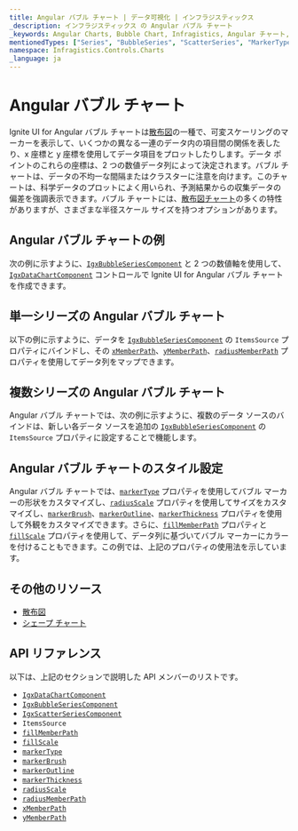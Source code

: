 ```yaml
---
title: Angular バブル チャート | データ可視化 | インフラジスティックス
_description: インフラジスティックス の Angular バブル チャート
_keywords: Angular Charts, Bubble Chart, Infragistics, Angular チャート, バブル チャート, インフラジスティックス
mentionedTypes: ["Series", "BubbleSeries", "ScatterSeries", "MarkerType"]
namespace: Infragistics.Controls.Charts
_language: ja
---
```


# Angular バブル チャート

Ignite UI for Angular バブル チャートは[散布図](scatter-chart.md)の一種で、可変スケーリングのマーカーを表示して、いくつかの異なる一連のデータ内の項目間の関係を表したり、x 座標と y 座標を使用してデータ項目をプロットしたりします。データ ポイントのこれらの座標は、2 つの数値データ列によって決定されます。バブル チャートは、データの不均一な間隔またはクラスターに注意を向けます。このチャートは、科学データのプロットによく用いられ、予測結果からの収集データの偏差を強調表示できます。バブル チャートには、[散布図チャート](scatter-chart.md#angular-散布マーカー-チャート)の多くの特性がありますが、さまざまな半径スケール サイズを持つオプションがあります。

## Angular バブル チャートの例

次の例に示すように、[`IgxBubbleSeriesComponent`]({environment:dvApiBaseUrl}/products/ignite-ui-angular/api/docs/typescript/latest/classes/igniteui_angular_charts.igxbubbleseriescomponent.html) と 2 つの数値軸を使用して、[`IgxDataChartComponent`]({environment:dvApiBaseUrl}/products/ignite-ui-angular/api/docs/typescript/latest/classes/igniteui_angular_charts.igxdatachartcomponent.html) コントロールで Ignite UI for Angular バブル チャートを作成できます。

<code-view style="height: 600px" alt="Angular バブル チャートの例"
           data-demos-base-url="{environment:dvDemosBaseUrl}"
                    iframe-src="{environment:dvDemosBaseUrl}/charts/data-chart/scatter-bubble-chart-multiple-sources"
                                                 github-src="charts/data-chart/scatter-bubble-chart-multiple-sources">
</code-view>


<div class="divider--half"></div>

## 単一シリーズの Angular バブル チャート

以下の例に示すように、データを [`IgxBubbleSeriesComponent`]({environment:dvApiBaseUrl}/products/ignite-ui-angular/api/docs/typescript/latest/classes/igniteui_angular_charts.igxbubbleseriescomponent.html) の `ItemsSource` プロパティにバインドし、その [`xMemberPath`]({environment:dvApiBaseUrl}/products/ignite-ui-angular/api/docs/typescript/latest/classes/igniteui_angular_charts.igxscatterbasecomponent.html#xMemberPath)、[`yMemberPath`]({environment:dvApiBaseUrl}/products/ignite-ui-angular/api/docs/typescript/latest/classes/igniteui_angular_charts.igxscatterbasecomponent.html#yMemberPath)、[`radiusMemberPath`]({environment:dvApiBaseUrl}/products/ignite-ui-angular/api/docs/typescript/latest/classes/igniteui_angular_charts.igxbubbleseriescomponent.html#radiusMemberPath) プロパティを使用してデータ列をマップできます。

<code-view style="height: 600px" alt="単一シリーズの Angular バブル チャート"
           data-demos-base-url="{environment:dvDemosBaseUrl}"
                    iframe-src="{environment:dvDemosBaseUrl}/charts/data-chart/scatter-bubble-chart-single-source"
                                                 github-src="charts/data-chart/scatter-bubble-chart-single-source">
</code-view>


<div class="divider--half"></div>

## 複数シリーズの Angular バブル チャート

Angular バブル チャートでは、次の例に示すように、複数のデータ ソースのバインドは、新しい各データ ソースを追加の [`IgxBubbleSeriesComponent`]({environment:dvApiBaseUrl}/products/ignite-ui-angular/api/docs/typescript/latest/classes/igniteui_angular_charts.igxbubbleseriescomponent.html) の `ItemsSource` プロパティに設定することで機能します。

<code-view style="height: 600px" alt="複数シリーズの Angular バブル チャート"
           data-demos-base-url="{environment:dvDemosBaseUrl}"
                    iframe-src="{environment:dvDemosBaseUrl}/charts/data-chart/scatter-bubble-chart-multiple-sources"
                                                 github-src="charts/data-chart/scatter-bubble-chart-multiple-sources">
</code-view>


<div class="divider--half"></div>

## Angular バブル チャートのスタイル設定

Angular バブル チャートでは、[`markerType`]({environment:dvApiBaseUrl}/products/ignite-ui-angular/api/docs/typescript/latest/classes/igniteui_angular_charts.igxmarkerseriescomponent.html#markerType) プロパティを使用してバブル マーカーの形状をカスタマイズし、[`radiusScale`]({environment:dvApiBaseUrl}/products/ignite-ui-angular/api/docs/typescript/latest/classes/igniteui_angular_charts.igxbubbleseriescomponent.html#radiusScale) プロパティを使用してサイズをカスタマイズし、[`markerBrush`]({environment:dvApiBaseUrl}/products/ignite-ui-angular/api/docs/typescript/latest/classes/igniteui_angular_charts.igxmarkerseriescomponent.html#markerBrush)、[`markerOutline`]({environment:dvApiBaseUrl}/products/ignite-ui-angular/api/docs/typescript/latest/classes/igniteui_angular_charts.igxmarkerseriescomponent.html#markerOutline)、[`markerThickness`]({environment:dvApiBaseUrl}/products/ignite-ui-angular/api/docs/typescript/latest/classes/igniteui_angular_charts.igxmarkerseriescomponent.html#markerThickness) プロパティを使用して外観をカスタマイズできます。さらに、[`fillMemberPath`]({environment:dvApiBaseUrl}/products/ignite-ui-angular/api/docs/typescript/latest/classes/igniteui_angular_charts.igxbubbleseriescomponent.html#fillMemberPath) プロパティと [`fillScale`]({environment:dvApiBaseUrl}/products/ignite-ui-angular/api/docs/typescript/latest/classes/igniteui_angular_charts.igxbubbleseriescomponent.html#fillScale) プロパティを使用して、データ列に基づいてバブル マーカーにカラーを付けることもできます。この例では、上記のプロパティの使用法を示しています。

<code-view style="height: 600px" alt="Angular バブル チャートのスタイル設定"
           data-demos-base-url="{environment:dvDemosBaseUrl}"
                    iframe-src="{environment:dvDemosBaseUrl}/charts/data-chart/scatter-bubble-chart-styling"
                                                 github-src="charts/data-chart/scatter-bubble-chart-styling">
</code-view>


<div class="divider--half"></div>

## その他のリソース

*   [散布図](scatter-chart.md)
*   [シェープ チャート](shape-chart.md)

## API リファレンス

以下は、上記のセクションで説明した API メンバーのリストです。

*   [`IgxDataChartComponent`]({environment:dvApiBaseUrl}/products/ignite-ui-angular/api/docs/typescript/latest/classes/igniteui_angular_charts.igxdatachartcomponent.html)
*   [`IgxBubbleSeriesComponent`]({environment:dvApiBaseUrl}/products/ignite-ui-angular/api/docs/typescript/latest/classes/igniteui_angular_charts.igxbubbleseriescomponent.html)
*   [`IgxScatterSeriesComponent`]({environment:dvApiBaseUrl}/products/ignite-ui-angular/api/docs/typescript/latest/classes/igniteui_angular_charts.igxscatterseriescomponent.html)
*   `ItemsSource`
*   [`fillMemberPath`]({environment:dvApiBaseUrl}/products/ignite-ui-angular/api/docs/typescript/latest/classes/igniteui_angular_charts.igxbubbleseriescomponent.html#fillMemberPath)
*   [`fillScale`]({environment:dvApiBaseUrl}/products/ignite-ui-angular/api/docs/typescript/latest/classes/igniteui_angular_charts.igxbubbleseriescomponent.html#fillScale)
*   [`markerType`]({environment:dvApiBaseUrl}/products/ignite-ui-angular/api/docs/typescript/latest/classes/igniteui_angular_charts.igxmarkerseriescomponent.html#markerType)
*   [`markerBrush`]({environment:dvApiBaseUrl}/products/ignite-ui-angular/api/docs/typescript/latest/classes/igniteui_angular_charts.igxmarkerseriescomponent.html#markerBrush)
*   [`markerOutline`]({environment:dvApiBaseUrl}/products/ignite-ui-angular/api/docs/typescript/latest/classes/igniteui_angular_charts.igxmarkerseriescomponent.html#markerOutline)
*   [`markerThickness`]({environment:dvApiBaseUrl}/products/ignite-ui-angular/api/docs/typescript/latest/classes/igniteui_angular_charts.igxmarkerseriescomponent.html#markerThickness)
*   [`radiusScale`]({environment:dvApiBaseUrl}/products/ignite-ui-angular/api/docs/typescript/latest/classes/igniteui_angular_charts.igxbubbleseriescomponent.html#radiusScale)
*   [`radiusMemberPath`]({environment:dvApiBaseUrl}/products/ignite-ui-angular/api/docs/typescript/latest/classes/igniteui_angular_charts.igxbubbleseriescomponent.html#radiusMemberPath)
*   [`xMemberPath`]({environment:dvApiBaseUrl}/products/ignite-ui-angular/api/docs/typescript/latest/classes/igniteui_angular_charts.igxscatterbasecomponent.html#xMemberPath)
*   [`yMemberPath`]({environment:dvApiBaseUrl}/products/ignite-ui-angular/api/docs/typescript/latest/classes/igniteui_angular_charts.igxscatterbasecomponent.html#yMemberPath)
